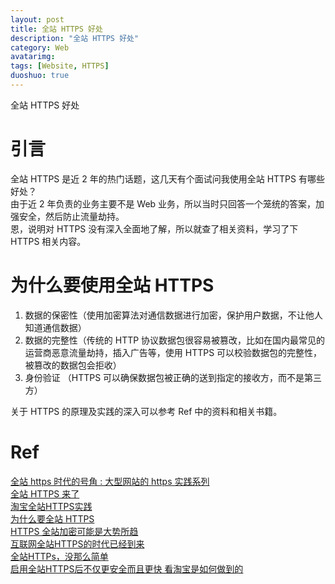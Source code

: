 ```yaml
---
layout: post
title: 全站 HTTPS 好处
description: "全站 HTTPS 好处"
category: Web
avatarimg:
tags: [Website, HTTPS]
duoshuo: true
---
```


全站 HTTPS 好处

# 引言

全站 HTTPS 是近 2 年的热门话题，这几天有个面试问我使用全站 HTTPS 有哪些好处？  
由于近 2 年负责的业务主要不是 Web 业务，所以当时只回答一个笼统的答案，加强安全，然后防止流量劫持。  
恩，说明对 HTTPS 没有深入全面地了解，所以就查了相关资料，学习了下 HTTPS 相关内容。

# 为什么要使用全站 HTTPS

1. 数据的保密性（使用加密算法对通信数据进行加密，保护用户数据，不让他人知道通信数据）
2. 数据的完整性（传统的 HTTP 协议数据包很容易被篡改，比如在国内最常见的运营商恶意流量劫持，插入广告等，使用 HTTPS 可以校验数据包的完整性，被篡改的数据包会拒收）
3. 身份验证 （HTTPS 可以确保数据包被正确的送到指定的接收方，而不是第三方）

关于 HTTPS 的原理及实践的深入可以参考 Ref 中的资料和相关书籍。


# Ref
[全站 https 时代的号角 : 大型网站的 https 实践系列](http://op.baidu.com/2015/04/https-index/)  
[全站 HTTPS 来了](https://segmentfault.com/a/1190000004199917)  
[淘宝全站HTTPS实践](http://velocity.oreilly.com.cn/2015/index.php?func=session&id=8)  
[为什么要全站 HTTPS](http://mp.weixin.qq.com/s?__biz=MjM5ODQ2MDIyMA==&mid=2650712733&idx=1&sn=681e7413eeff0d6189df9c0ef6190e46&chksm=bec064ce89b7edd8427d3eb9d578c314bc209603a5c3e9c0657d6908fc1baae91a9c7c64d9a9&mpshare=1&scene=23&srcid=1108FWOXmSN3tkJlm3K8JLLl#rd)  
[HTTPS 全站加密可能是大势所趋](http://mp.weixin.qq.com/s?__biz=MjM5ODIyMTE0MA==&mid=2650968831&idx=1&sn=a8eebffac714a8042dfa4859353e7357&chksm=bd3836c48a4fbfd2d2537a1fe1b37f370a798daa7da6c3925d938e0de1876bd9ef25b5e2ff5e&mpshare=1&scene=23&srcid=1215z8rrxXjLivB6IpLpxFWE#rd)  
[互联网全站HTTPS的时代已经到来](http://get.ftqq.com/1607.get)  
[全站HTTPs，没那么简单](http://mp.weixin.qq.com/s?__biz=MzA3MDMwOTcwMg==&mid=2650004647&idx=1&sn=f7c6645a7e9f91a4dc834820f0bcaeff&chksm=8739be8eb04e3798b4189e6200ac7bd722bcbc6ca91d440b07b3963c3d11998e62d0d3bdbc55&scene=0#wechat_redirect)  
[启用全站HTTPS后不仅更安全而且更快 看淘宝是如何做到的](http://www.imooc.com/article/5217)  
